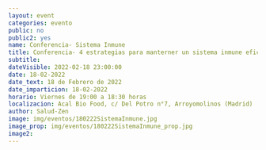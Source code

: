 ```yaml
---
layout: event
categories: evento
public: no
public2: yes
name: Conferencia- Sistema Inmune
title: Conferencia- 4 estrategias para manterner un sistema inmune eficaz
subtitle:
dateVisible: 2022-02-18 23:00:00
date: 18-02-2022
date_text: 18 de Febrero de 2022
date_imparticion: 18-02-2022
horario: Viernes de 19:00 a 18:30 horas
localizacion: Acal Bio Food, c/ Del Potro n°7, Arroyomolinos (Madrid)
author: Salud-Zen
image: img/eventos/180222SistemaInmune.jpg
image_prop: img/eventos/180222SistemaInmune_prop.jpg
image2:
---
```

